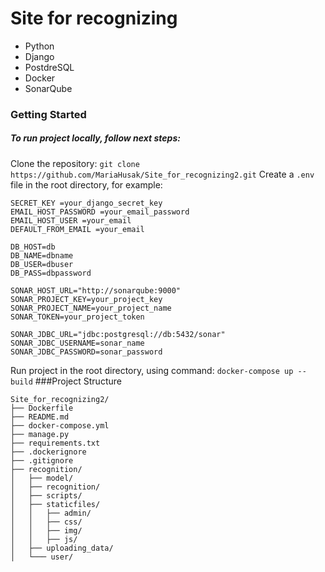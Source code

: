 # Site for recognizing
- Python
- Django
- PostdreSQL
- Docker
- SonarQube

### Getting Started
##### To run project locally, follow next steps:
Clone the repository: ``` git clone https://github.com/MariaHusak/Site_for_recognizing2.git ```
Create a ```.env``` file in the root directory, for example:
```
SECRET_KEY =your_django_secret_key
EMAIL_HOST_PASSWORD =your_email_password
EMAIL_HOST_USER =your_email
DEFAULT_FROM_EMAIL =your_email

DB_HOST=db
DB_NAME=dbname
DB_USER=dbuser
DB_PASS=dbpassword

SONAR_HOST_URL="http://sonarqube:9000"
SONAR_PROJECT_KEY=your_project_key
SONAR_PROJECT_NAME=your_project_name
SONAR_TOKEN=your_project_token

SONAR_JDBC_URL="jdbc:postgresql://db:5432/sonar"
SONAR_JDBC_USERNAME=sonar_name
SONAR_JDBC_PASSWORD=sonar_password

```
Run project in the root directory, using command: ``` docker-compose up --build ```
###Project Structure

```
Site_for_recognizing2/
├── Dockerfile
├── README.md
├── docker-compose.yml
├── manage.py
├── requirements.txt
├── .dockerignore
├── .gitignore
├── recognition/
│   ├── model/
│   ├── recognition/
│   ├── scripts/
│   ├── staticfiles/
│   │   ├── admin/
│   │   ├── css/
│   │   ├── img/
│   │   ├── js/
│   ├── uploading_data/
│   └─── user/

```
